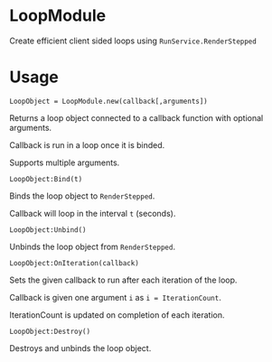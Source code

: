 # LoopModule
Create efficient client sided loops using `RunService.RenderStepped`



# Usage
`LoopObject = LoopModule.new(callback[,arguments])`

Returns a loop object connected to a callback function with optional arguments.

Callback is run in a loop once it is binded.

Supports multiple arguments.

`LoopObject:Bind(t)`

Binds the loop object to `RenderStepped`. 

Callback will loop in the interval `t` (seconds).

`LoopObject:Unbind()`

Unbinds the loop object from `RenderStepped`.

`LoopObject:OnIteration(callback)`

Sets the given callback to run after each iteration of the loop. 

Callback is given one argument `i` as `i = IterationCount`.

IterationCount is updated on completion of each iteration.

`LoopObject:Destroy()`

Destroys and unbinds the loop object.
